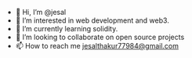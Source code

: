 - 👋 Hi, I’m @jesal
- 👀 I’m interested in web development and web3.
- 🌱 I’m currently learning solidity.
- 💞️ I’m looking to collaborate on open source projects
- 📫 How to reach me jesalthakur77984@gmail.com

<!---
jd984/jd984 is a ✨ special ✨ repository because its `README.md` (this file) appears on your GitHub profile.
You can click the Preview link to take a look at your changes.
--->
